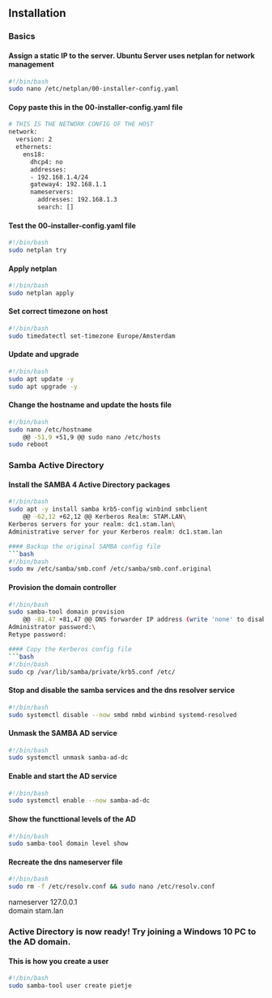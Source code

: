 ## Installation
### Basics
#### Assign a static IP to the server. Ubuntu Server uses netplan for network management
```bash
#!/bin/bash
sudo nano /etc/netplan/00-installer-config.yaml
```
#### Copy paste this in the 00-installer-config.yaml file
```bash
# THIS IS THE NETWORK CONFIG OF THE HOST
network:
  version: 2
  ethernets:
    ens18:
      dhcp4: no
      addresses:
      - 192.168.1.4/24
      gateway4: 192.168.1.1
      nameservers:
        addresses: 192.168.1.3
        search: []
``` 
#### Test the 00-installer-config.yaml file
```bash
#!/bin/bash 
sudo netplan try
``` 

#### Apply netplan
```bash
#!/bin/bash 
sudo netplan apply
``` 


#### Set correct timezone on host
```bash
#!/bin/bash 
sudo timedatectl set-timezone Europe/Amsterdam
``` 
#### Update and upgrade
```bash
#!/bin/bash 
sudo apt update -y
sudo apt upgrade -y
``` 
#### Change the hostname and update the hosts file
```bash
#!/bin/bash 
sudo nano /etc/hostname
	@@ -51,9 +51,9 @@ sudo nano /etc/hosts
sudo reboot
``` 

### Samba Active Directory

#### Install the SAMBA 4 Active Directory packages
```bash
#!/bin/bash 
sudo apt -y install samba krb5-config winbind smbclient
	@@ -62,12 +62,12 @@ Kerberos Realm: STAM.LAN\
Kerberos servers for your realm: dc1.stam.lan\
Administrative server for your Kerberos realm: dc1.stam.lan

#### Backup the original SAMBA config file
```bash
#!/bin/bash 
sudo mv /etc/samba/smb.conf /etc/samba/smb.conf.original
``` 
#### Provision the domain controller
```bash
#!/bin/bash 
sudo samba-tool domain provision
	@@ -81,47 +81,47 @@ DNS forwarder IP address (write 'none' to disable forwarding) [127.0.0.53]:  192
Administrator password:\
Retype password:

#### Copy the Kerberos config file
```bash
#!/bin/bash 
sudo cp /var/lib/samba/private/krb5.conf /etc/
``` 

#### Stop and disable the samba services and the dns resolver service
```bash
#!/bin/bash 
sudo systemctl disable --now smbd nmbd winbind systemd-resolved
``` 

#### Unmask the SAMBA AD service
```bash
#!/bin/bash 
sudo systemctl unmask samba-ad-dc
``` 

#### Enable and start the AD service
```bash
#!/bin/bash 
sudo systemctl enable --now samba-ad-dc
``` 

#### Show the functtional levels of the AD
```bash
#!/bin/bash 
sudo samba-tool domain level show
``` 

#### Recreate the dns nameserver file
```bash
#!/bin/bash 
sudo rm -f /etc/resolv.conf && sudo nano /etc/resolv.conf
``` 
nameserver 127.0.0.1\
domain stam.lan

### Active Directory is now ready! Try joining a Windows 10 PC to the AD domain.

#### This is how you create a user
```bash
#!/bin/bash 
sudo samba-tool user create pietje
